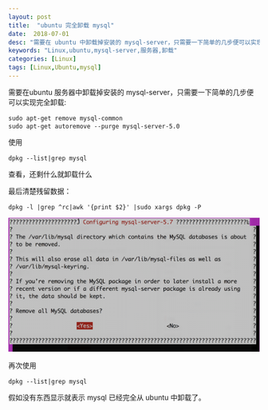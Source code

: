 ```yaml
---
layout: post
title:  "ubuntu 完全卸载 mysql"
date:  2018-07-01
desc: "需要在 ubuntu 中卸载掉安装的 mysql-server，只需要一下简单的几步便可以实现完全卸载"
keywords: "Linux,ubuntu,mysql-server,服务器,卸载"
categories: [Linux]
tags: [Linux,Ubuntu,mysql]
---
```



需要在ubuntu 服务器中卸载掉安装的 mysql-server，只需要一下简单的几步便可以实现完全卸载:

```
sudo apt-get remove mysql-common
sudo apt-get autoremove --purge mysql-server-5.0 
```

使用

```
dpkg --list|grep mysql
```

查看，还剩什么就卸载什么

最后清楚残留数据：

```
dpkg -l |grep ^rc|awk '{print $2}' |sudo xargs dpkg -P
```
![mysql-install-1](/assets/images/2018-07/01_ubuntu_remove_mysql.png)

再次使用

```
dpkg --list|grep mysql
```

假如没有东西显示就表示 mysql 已经完全从 ubuntu 中卸载了。